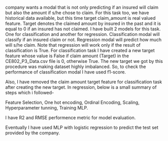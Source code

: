 company wants a modal that is not only predicting if an insured will claim but also the amount if s/he chose to claim. For this task too, we have historical data available, but this time target claim_amount is real valued feature. Target denotes the claimed amount by insured in the past and it is equal to 0 if an insured has not claimed. I have built 2 models for this task. One for classification and another for regression. Classification modal will classify if an insured claim or not. Regression modal will predict how much will s/he claim. Note that regression will work only if the result of classification is True.
For classification task I have created a new target feature whose value is False if claim amount (Target) in the CE802_P3_Data.csv file is 0, otherwise True. The new target we got by this procedure was making dataset highly imbalanced. So, to check the performance of classification modal I have used f1-score.

Also, I have removed the claim amount target feature for classification task after creating the new target.
In regression, below is a small summary of steps which i followed-

Feature Selection, 
One hot encoding, 
Ordinal Encoding, 
Scaling, 
Hyperparameter tunning, 
Training MLP.

I have R2 and RMSE performence metric for model evaluation.

Eventually I have used MLP with logistic regression to predict the test set provided by the company.



